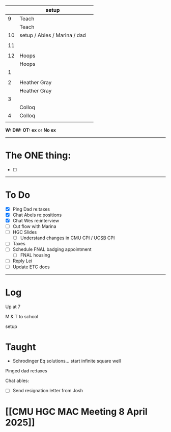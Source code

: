 
|     | setup                        |     |
| --- | ---------------------------- | --- |
| 9   | Teach                        |     |
|     | Teach                        |     |
| 10  | setup / Ables / Marina / dad |     |
|     |                              |     |
| 11  |                              |     |
|     |                              |     |
| 12  | Hoops                        |     |
|     | Hoops                        |     |
| 1   |                              |     |
|     |                              |     |
| 2   | Heather Gray                 |     |
|     | Heather Gray                 |     |
| 3   |                              |     |
|     | Colloq                       |     |
| 4   | Colloq                       |     |
|     |                              |     |

**W:**
**DW:**
**OT:**
**ex** or **No ex**

---
# The ONE thing: 
- [ ] 

---
# To Do

- [x] Ping Dad re:taxes
- [x] Chat Abels re:positions
- [x] Chat Wes re:interview
- [ ] Cut flow with Marina 
- [ ]  HGC Slides
	- [ ] Understand changes in CMU CPI / UCSB CPI
- [ ] Taxes
- [ ] Schedule FNAL badging appointment
	- [ ] FNAL housing
- [ ] Reply Lei
- [ ] Update ETC docs

---

# Log

Up at 7

M & T to school 

setup

# Taught
- Schrodinger Eq solutions... start infinite square well

Pinged dad re:taxes

Chat ables: 
- [ ] Send resignation letter from Josh

# [[CMU HGC MAC Meeting 8 April 2025]]
